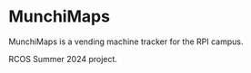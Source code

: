 # MunchiMaps
MunchiMaps is a vending machine tracker for the RPI campus. 

RCOS Summer 2024 project.